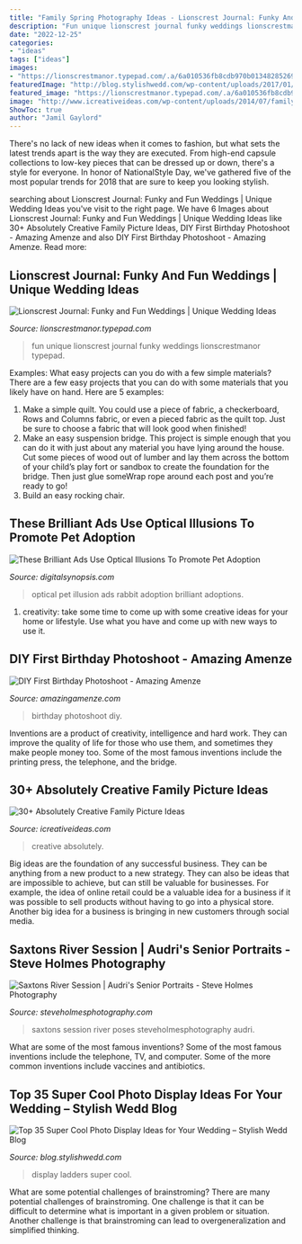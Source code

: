 ```yaml
---
title: "Family Spring Photography Ideas - Lionscrest Journal: Funky And Fun Weddings"
description: "Fun unique lionscrest journal funky weddings lionscrestmanor typepad"
date: "2022-12-25"
categories:
- "ideas"
tags: ["ideas"]
images:
- "https://lionscrestmanor.typepad.com/.a/6a010536fb8cdb970b01348285269b970c-600wi"
featuredImage: "http://blog.stylishwedd.com/wp-content/uploads/2017/01/Chic-Wedding-Photo-Display-Ideas-with-Old-Ladders.jpg"
featured_image: "https://lionscrestmanor.typepad.com/.a/6a010536fb8cdb970b01348285269b970c-600wi"
image: "http://www.icreativeideas.com/wp-content/uploads/2014/07/family-picture-27.jpg"
ShowToc: true
author: "Jamil Gaylord"
---
```



There's no lack of new ideas when it comes to fashion, but what sets the latest trends apart is the way they are executed. From high-end capsule collections to low-key pieces that can be dressed up or down, there's a style for everyone. In honor of NationalStyle Day, we've gathered five of the most popular trends for 2018 that are sure to keep you looking stylish.

	

		
searching about Lionscrest Journal: Funky and Fun Weddings | Unique Wedding Ideas you've visit to the right page. We have 6 Images about Lionscrest Journal: Funky and Fun Weddings | Unique Wedding Ideas like 30+ Absolutely Creative Family Picture Ideas, DIY First Birthday Photoshoot - Amazing Amenze and also DIY First Birthday Photoshoot - Amazing Amenze. Read more:
		
    
## Lionscrest Journal: Funky And Fun Weddings | Unique Wedding Ideas

<img loading=lazy src="https://lionscrestmanor.typepad.com/.a/6a010536fb8cdb970b01348285269b970c-600wi" onerror="this.onerror=null;this.src='https://tse3.mm.bing.net/th?id=OIP.UxDVxVQO8JdNMvJUmsFsbADLEy&amp;pid=15.1';" alt="Lionscrest Journal: Funky and Fun Weddings | Unique Wedding Ideas">

_Source: lionscrestmanor.typepad.com_

>fun unique lionscrest journal funky weddings lionscrestmanor typepad. 

	

Examples: What easy projects can you do with a few simple materials?
There are a few easy projects that you can do with some materials that you likely have on hand. Here are 5 examples:
1. Make a simple quilt. You could use a piece of fabric, a checkerboard, Rows and Columns fabric, or even a pieced fabric as the quilt top. Just be sure to choose a fabric that will look good when finished! 
2. Make an easy suspension bridge. This project is simple enough that you can do it with just about any material you have lying around the house. Cut some pieces of wood out of lumber and lay them across the bottom of your child’s play fort or sandbox to create the foundation for the bridge. Then just glue someWrap rope around each post and you’re ready to go! 
3. Build an easy rocking chair.

    
## These Brilliant Ads Use Optical Illusions To Promote Pet Adoption

<img loading=lazy src="https://digitalsynopsis.com/wp-content/uploads/2017/04/world-for-all-pet-adoption-optical-illusion-3.jpg" onerror="this.onerror=null;this.src='https://tse2.mm.bing.net/th?id=OIP.FzYVuUe8V8SXrnFe3YMzjQHaKe&amp;pid=15.1';" alt="These Brilliant Ads Use Optical Illusions To Promote Pet Adoption">

_Source: digitalsynopsis.com_

>optical pet illusion ads rabbit adoption brilliant adoptions. 

	

1. creativity: take some time to come up with some creative ideas for your home or lifestyle. Use what you have and come up with new ways to use it.

    
## DIY First Birthday Photoshoot - Amazing Amenze

<img loading=lazy src="https://amazingamenze.com/wp-content/uploads/2020/04/first-birthday-photoshoot.jpg" onerror="this.onerror=null;this.src='https://tse2.mm.bing.net/th?id=OIP.xyLv9TCyDPpSGv36BGNauAHaJ4&amp;pid=15.1';" alt="DIY First Birthday Photoshoot - Amazing Amenze">

_Source: amazingamenze.com_

>birthday photoshoot diy. 

	

Inventions are a product of creativity, intelligence and hard work. They can improve the quality of life for those who use them, and sometimes they make people money too. Some of the most famous inventions include the printing press, the telephone, and the bridge.

    
## 30+ Absolutely Creative Family Picture Ideas

<img loading=lazy src="http://www.icreativeideas.com/wp-content/uploads/2014/07/family-picture-27.jpg" onerror="this.onerror=null;this.src='https://tse1.mm.bing.net/th?id=OIP.ASzSTaQ38ZnN5pQn-S7Y3AHaJ4&amp;pid=15.1';" alt="30+ Absolutely Creative Family Picture Ideas">

_Source: icreativeideas.com_

>creative absolutely. 

	

Big ideas are the foundation of any successful business. They can be anything from a new product to a new strategy. They can also be ideas that are impossible to achieve, but can still be valuable for businesses. For example, the idea of online retail could be a valuable idea for a business if it was possible to sell products without having to go into a physical store. Another big idea for a business is bringing in new customers through social media.

    
## Saxtons River Session | Audri&#039;s Senior Portraits - Steve Holmes Photography

<img loading=lazy src="https://www.steveholmesphotography.com/wordpress/wp-content/uploads/2018/08/10_Young-woman-in-purple-tee-shirt-and-jean-skirt-poses-for-senior-portrait-in-front-of-metal-structure-covered-in-vines.jpg" onerror="this.onerror=null;this.src='https://tse1.mm.bing.net/th?id=OIP.ShkowfxTGMiEMZMgbqwDjAHaLH&amp;pid=15.1';" alt="Saxtons River Session | Audri&#039;s Senior Portraits - Steve Holmes Photography">

_Source: steveholmesphotography.com_

>saxtons session river poses steveholmesphotography audri. 

	

What are some of the most famous inventions?
Some of the most famous inventions include the telephone, TV, and computer. Some of the more common inventions include vaccines and antibiotics.

    
## Top 35 Super Cool Photo Display Ideas For Your Wedding – Stylish Wedd Blog

<img loading=lazy src="http://blog.stylishwedd.com/wp-content/uploads/2017/01/Chic-Wedding-Photo-Display-Ideas-with-Old-Ladders.jpg" onerror="this.onerror=null;this.src='https://tse2.mm.bing.net/th?id=OIP.VjcARHdZ-TiBM3AGDiXE0QHaKd&amp;pid=15.1';" alt="Top 35 Super Cool Photo Display Ideas for Your Wedding – Stylish Wedd Blog">

_Source: blog.stylishwedd.com_

>display ladders super cool. 

	

What are some potential challenges of brainstroming?
There are many potential challenges of brainstroming. One challenge is that it can be difficult to determine what is important in a given problem or situation. Another challenge is that brainstroming can lead to overgeneralization and simplified thinking.

